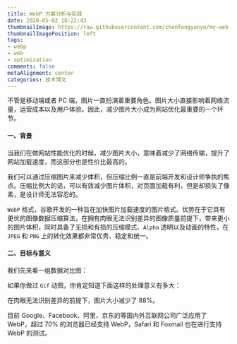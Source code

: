 ```yaml
---
title: WebP 方案分析与实践
date: 2020-05-02 18:22:43
thumbnailImage: https://raw.githubusercontent.com/chenfengyanyu/my-web-accumulation/master/images/logo/wrk.png
thumbnailImagePosition: left
tags: 
- webp
- web
- optimization
comments: false
metaAlignment: center
categories: 技术博文
---
```

不管是移动端或者 PC 端，图片一直扮演着重要角色。图片大小直接影响着网络流量，运营成本以及用户体验。因此，减少图片大小成为网站优化最重要的一个环节。
<!-- more -->
#### 一、背景
当我们在做网站性能优化的时候，减少图片大小，意味着减少了网络传输，提升了网站加载速度，而这部分也是性价比最高的。

我们可以通过压缩图片来减少体积，但压缩比例一直是前端开发和设计师争执的焦点。压缩比例大的话，可以有效减少图片体积，对页面加载有利，但是却损失了像素，是设计师无法容忍的。

`WebP` 格式，谷歌开发的一种旨在加快图片加载速度的图片格式。优势在于它具有更优的图像数据压缩算法，在拥有肉眼无法识别差异的图像质量前提下，带来更小的图片体积，同时具备了无损和有损的压缩模式、`Alpha` 透明以及动画的特性，在 `JPEG` 和 `PNG` 上的转化效果都非常优秀、稳定和统一。

#### 二、目标与意义
我们先来看一组数据对比图：


如果你做过 `Gif` 动图，你肯定知道下面这样的处理意义有多大：


在肉眼无法识别差异的前提下，图片大小减少了 88%。

目前 Google、Facebook、阿里、京东的等国内外互联网公司广泛应用了 WebP，超过 70% 的浏览器已经支持 WebP，Safari 和 Foxmail 也在进行支持 WebP 的测试。


